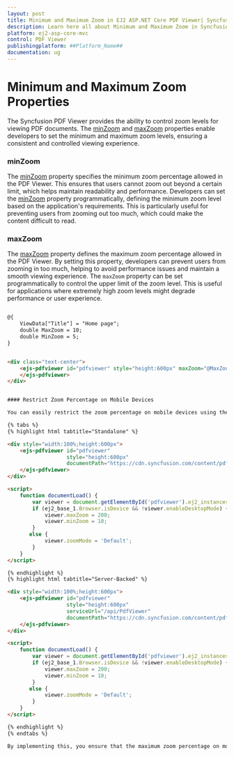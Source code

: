 ```yaml
---
layout: post
title: Minimum and Maximum Zoom in EJ2 ASP.NET Core PDF Viewer| Syncfusion
description: Learn here all about Minimum and Maximum Zoom in Syncfusion ##Platform_Name## Pdfviewer component of Syncfusion Essential JS 2 and more.
platform: ej2-asp-core-mvc
control: PDF Viewer
publishingplatform: ##Platform_Name##
documentation: ug
---
```


# Minimum and Maximum Zoom Properties

The Syncfusion PDF Viewer provides the ability to control zoom levels for viewing PDF documents. The [minZoom](https://help.syncfusion.com/cr/aspnetmvc-js2/Syncfusion.EJ2.PdfViewer.PdfViewer.html#Syncfusion_EJ2_PdfViewer_PdfViewer_MinZoom) and [maxZoom](https://help.syncfusion.com/cr/aspnetmvc-js2/Syncfusion.EJ2.PdfViewer.PdfViewer.html#Syncfusion_EJ2_PdfViewer_PdfViewer_MaxZoom) properties enable developers to set the minimum and maximum zoom levels, ensuring a consistent and controlled viewing experience.

### minZoom

The [minZoom](https://help.syncfusion.com/cr/aspnetmvc-js2/Syncfusion.EJ2.PdfViewer.PdfViewer.html#Syncfusion_EJ2_PdfViewer_PdfViewer_MinZoom) property specifies the minimum zoom percentage allowed in the PDF Viewer. This ensures that users cannot zoom out beyond a certain limit, which helps maintain readability and performance. Developers can set the [minZoom](https://help.syncfusion.com/cr/aspnetmvc-js2/Syncfusion.EJ2.PdfViewer.PdfViewer.html#Syncfusion_EJ2_PdfViewer_PdfViewer_MinZoom) property programmatically, defining the minimum zoom level based on the application's requirements. This is particularly useful for preventing users from zooming out too much, which could make the content difficult to read.

### maxZoom

The [maxZoom](https://help.syncfusion.com/cr/aspnetmvc-js2/Syncfusion.EJ2.PdfViewer.PdfViewer.html#Syncfusion_EJ2_PdfViewer_PdfViewer_MaxZoom) property defines the maximum zoom percentage allowed in the PDF Viewer. By setting this property, developers can prevent users from zooming in too much, helping to avoid performance issues and maintain a smooth viewing experience. The `maxZoom` property can be set programmatically to control the upper limit of the zoom level. This is useful for applications where extremely high zoom levels might degrade performance or user experience.

```html

@{
    ViewData["Title"] = "Home page";
    double MaxZoom = 10;
    double MinZoom = 5;
}


<div class="text-center">
    <ejs-pdfviewer id="pdfviewer" style="height:600px" maxZoom="@MaxZoom" minZoom="@MinZoom" documentPath="https://cdn.syncfusion.com/content/pdf/pdf-succinctly.pdf">
    </ejs-pdfviewer>
</div>


#### Restrict Zoom Percentage on Mobile Devices

You can easily restrict the zoom percentage on mobile devices using the `minZoom` and `maxZoom` properties. This feature allows you to set specific limits for zooming, ensuring smoother scrolling performance and efficient document loading on mobile devices. By controlling the zoom levels, you can provide a better user experience across different devices.

{% tabs %}
{% highlight html tabtitle="Standalone" %}

<div style="width:100%;height:600px">
    <ejs-pdfviewer id="pdfviewer"
                   style="height:600px"
                   documentPath="https://cdn.syncfusion.com/content/pdf/pdf-succinctly.pdf">
    </ejs-pdfviewer>
</div>

<script>
    function documentLoad() {
        var viewer = document.getElementById('pdfviewer').ej2_instances[0];
        if (ej2_base_1.Browser.isDevice && !viewer.enableDesktopMode) {
            viewer.maxZoom = 200;
            viewer.minZoom = 10;
        }
       else {
            viewer.zoomMode = 'Default';
        }
    }
</script>

{% endhighlight %}
{% highlight html tabtitle="Server-Backed" %}

<div style="width:100%;height:600px">
    <ejs-pdfviewer id="pdfviewer"
                   style="height:600px"
                   serviceUrl="/api/PdfViewer"
                   documentPath="https://cdn.syncfusion.com/content/pdf/pdf-succinctly.pdf">
    </ejs-pdfviewer>
</div>

<script>
    function documentLoad() {
        var viewer = document.getElementById('pdfviewer').ej2_instances[0];
        if (ej2_base_1.Browser.isDevice && !viewer.enableDesktopMode) {
            viewer.maxZoom = 200;
            viewer.minZoom = 10;
        }
       else {
            viewer.zoomMode = 'Default';
        }
    }
</script>

{% endhighlight %}
{% endtabs %}

By implementing this, you ensure that the maximum zoom percentage on mobile devices is limited to 200% and the minimum zoom percentage is set to 10%. This prevents performance issues that may arise from excessive zooming on mobile platforms.
